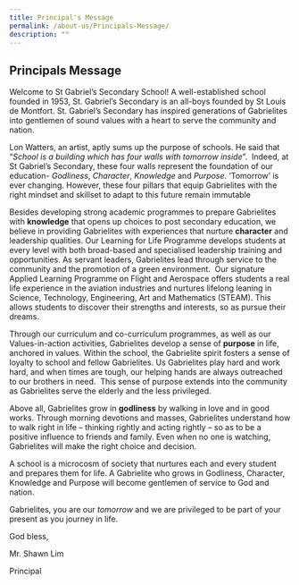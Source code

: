 ```yaml
---
title: Principal's Message
permalink: /about-us/Principals-Message/
description: ""
---
```

## Principals Message



Welcome to St Gabriel’s Secondary School! A well-established school founded in 1953, St. Gabriel’s Secondary is an all-boys founded by St Louis de Montfort. St. Gabriel’s Secondary has inspired generations of Gabrielites into gentlemen of sound values with a heart to serve the community and nation.

Lon Watters, an artist, aptly sums up the purpose of schools. He said that “_School is a building which has four walls with tomorrow inside_”.  Indeed, at St Gabriel’s Secondary, these four walls represent the foundation of our education- _Godliness_, _Character_, _Knowledge_ and _Purpose_. ‘Tomorrow’ is ever changing. However, these four pillars that equip Gabrielites with the right mindset and skillset to adapt to this future remain immutable

Besides developing strong academic programmes to prepare Gabrielites with **knowledge** that opens up choices to post secondary education, we believe in providing Gabrielites with experiences that nurture **character** and leadership qualities. Our Learning for Life Programme develops students at every level with both broad-based and specialised leadership training and opportunities. As servant leaders, Gabrielites lead through service to the community and the promotion of a green environment.  Our signature Applied Learning Programme on Flight and Aerospace offers students a real life experience in the aviation industries and nurtures lifelong leaning in Science, Technology, Engineering, Art and Mathematics (STEAM). This allows students to discover their strengths and interests, so as pursue their dreams.

Through our curriculum and co-curriculum programmes, as well as our Values-in-action activities, Gabrielites develop a sense of **purpose** in life, anchored in values. Within the school, the Gabrielite spirit fosters a sense of loyalty to school and fellow Gabrielites. Us Gabrielites play hard and work hard, and when times are tough, our helping hands are always outreached to our brothers in need.  This sense of purpose extends into the community as Gabrielites serve the elderly and the less privileged.

Above all, Gabrielites grow in **godliness** by walking in love and in good works. Through morning devotions and masses, Gabrielites understand how to walk right in life – thinking rightly and acting rightly – so as to be a positive influence to friends and family. Even when no one is watching, Gabrielites will make the right choice and decision.

A school is a microcosm of society that nurtures each and every student and prepares them for life. A Gabrielite who grows in Godliness, Character, Knowledge and Purpose will become gentlemen of service to God and nation.

Gabrielites, you are our _tomorrow_ and we are privileged to be part of your present as you journey in life.

God bless,

Mr. Shawn Lim

Principal